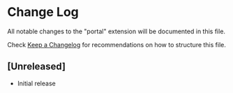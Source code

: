 # Change Log

All notable changes to the "portal" extension will be documented in this file.

Check [Keep a Changelog](http://keepachangelog.com/) for recommendations on how to structure this file.

## [Unreleased]

- Initial release